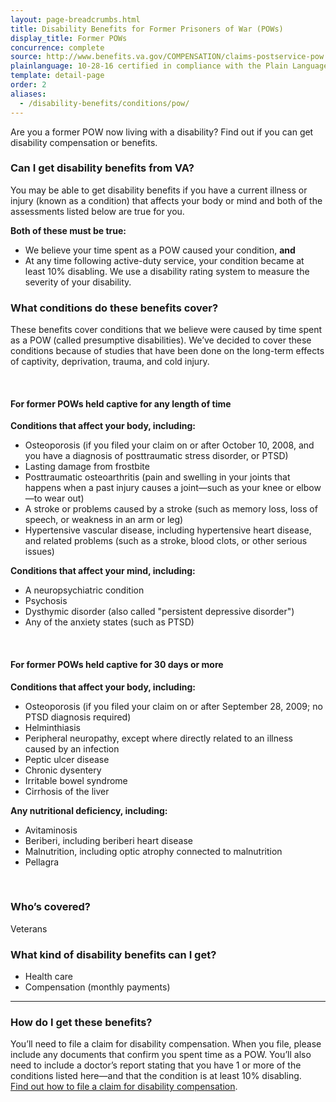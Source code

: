 ```yaml
---
layout: page-breadcrumbs.html
title: Disability Benefits for Former Prisoners of War (POWs)
display_title: Former POWs
concurrence: complete
source: http://www.benefits.va.gov/COMPENSATION/claims-postservice-pow.asp
plainlanguage: 10-28-16 certified in compliance with the Plain Language Act
template: detail-page
order: 2
aliases:
  - /disability-benefits/conditions/pow/
---
```


<div class="va-introtext">

Are you a former POW now living with a disability? Find out if you can get disability compensation or benefits.

</div>


<div class="feature" markdown="1">

### Can I get disability benefits from VA?
You may be able to get disability benefits if you have a current illness or injury (known as a condition) that affects your body or mind and both of the assessments listed below are true for you.

**Both of these must be true:**
-	We believe your time spent as a POW caused your condition, **and**
-	At any time following active-duty service, your condition became at least 10% disabling. We use a disability rating system to measure the severity of your disability.


### What conditions do these benefits cover?

These benefits cover conditions that we believe were caused by time spent as a POW (called presumptive disabilities). We’ve decided to cover these conditions because of studies that have been done on the long-term effects of captivity, deprivation, trauma, and cold injury.

<br>

#### For former POWs held captive for any length of time

**Conditions that affect your body, including:**
-	Osteoporosis (if you filed your claim on or after October 10, 2008, and you have a diagnosis of posttraumatic stress disorder, or PTSD)
-	Lasting damage from frostbite
-	Posttraumatic osteoarthritis (pain and swelling in your joints that happens when a past injury causes a joint—such as your knee or elbow—to wear out)
-	A stroke or problems caused by a stroke (such as memory loss, loss of speech, or weakness in an arm or leg)
-	Hypertensive vascular disease, including hypertensive heart disease, and related problems (such as a stroke, blood clots, or other serious issues)

**Conditions that affect your mind, including:**
-	A neuropsychiatric condition 
-	Psychosis 
-	Dysthymic disorder (also called "persistent depressive disorder")
-	Any of the anxiety states (such as PTSD)

<br>

#### For former POWs held captive for 30 days or more

**Conditions that affect your body, including:**
-	Osteoporosis (if you filed your claim on or after September 28, 2009; no PTSD diagnosis required)
-	Helminthiasis 
-	Peripheral neuropathy, except where directly related to an illness caused by an infection
-	Peptic ulcer disease 
-	Chronic dysentery 
-	Irritable bowel syndrome 
-	Cirrhosis of the liver 

**Any nutritional deficiency, including:**
-	Avitaminosis 
-	Beriberi, including beriberi heart disease 
-	Malnutrition, including optic atrophy connected to malnutrition
-	Pellagra 
<br>

### Who’s covered?

Veterans
</div>

### What kind of disability benefits can I get?

-	Health care
- Compensation (monthly payments)

--------

### How do I get these benefits?

You’ll need to file a claim for disability compensation. When you file, please include any documents that confirm you spent time as a POW. You’ll also need to include a doctor’s report stating that you have 1 or more of the conditions listed here—and that the condition is at least 10% disabling. <br>
[Find out how to file a claim for disability compensation](/disability/how-to-file-claim/).
